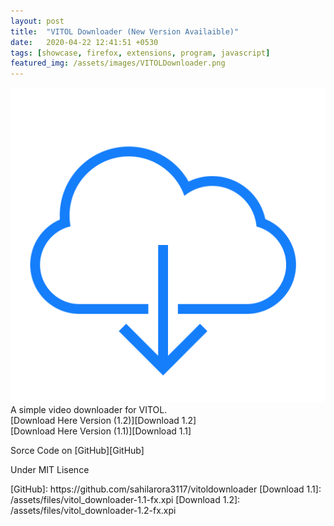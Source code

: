 ```yaml
---
layout: post
title:  "VITOL Downloader (New Version Availaible)"
date:   2020-04-22 12:41:51 +0530
tags: [showcase, firefox, extensions, program, javascript]
featured_img: /assets/images/VITOLDownloader.png
---
```

<img src="/assets/images/VITOLDownloader.png">
<br />
A simple video downloader for VITOL. <br />
[Download Here Version (1.2)][Download 1.2]
<br />
[Download Here Version (1.1)][Download 1.1]


Sorce Code on [GitHub][GitHub]

<p>Under MIT Lisence</p>
[GitHub]: https://github.com/sahilarora3117/vitoldownloader
[Download 1.1]: /assets/files/vitol_downloader-1.1-fx.xpi
[Download 1.2]: /assets/files/vitol_downloader-1.2-fx.xpi
